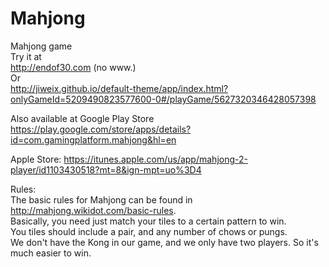 Mahjong
=========

Mahjong game  
Try it at  
http://endof30.com  (no www.)  
Or  
http://jiweix.github.io/default-theme/app/index.html?onlyGameId=5209490823577600-0#/playGame/5627320346428057398  
  
Also available at Google Play Store  
https://play.google.com/store/apps/details?id=com.gamingplatform.mahjong&hl=en  
 
Apple Store: https://itunes.apple.com/us/app/mahjong-2-player/id1103430518?mt=8&ign-mpt=uo%3D4 
 
Rules:  
The basic rules for Mahjong can be found in http://mahjong.wikidot.com/basic-rules.   
Basically, you need just match your tiles to a certain pattern to win.  
You tiles should include a pair, and any number of chows or pungs.  
We don't have the Kong in our game, and we only have two players. So it's much easier to win.  
